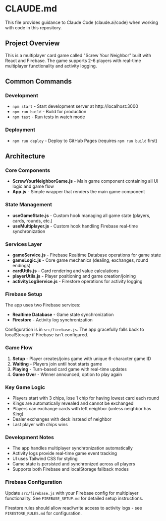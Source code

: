 # CLAUDE.md

This file provides guidance to Claude Code (claude.ai/code) when working with code in this repository.

## Project Overview

This is a multiplayer card game called "Screw Your Neighbor" built with React and Firebase. The game supports 2-6 players with real-time multiplayer functionality and activity logging.

## Common Commands

### Development
- `npm start` - Start development server at http://localhost:3000
- `npm run build` - Build for production
- `npm test` - Run tests in watch mode

### Deployment
- `npm run deploy` - Deploy to GitHub Pages (requires `npm run build` first)

## Architecture

### Core Components
- **ScrewYourNeighborGame.js** - Main game component containing all UI logic and game flow
- **App.js** - Simple wrapper that renders the main game component

### State Management
- **useGameState.js** - Custom hook managing all game state (players, cards, rounds, etc.)
- **useMultiplayer.js** - Custom hook handling Firebase real-time synchronization

### Services Layer
- **gameService.js** - Firebase Realtime Database operations for game state
- **gameLogic.js** - Core game mechanics (dealing, exchanges, round endings)
- **cardUtils.js** - Card rendering and value calculations
- **playerUtils.js** - Player positioning and game creation/joining
- **activityLogService.js** - Firestore operations for activity logging

### Firebase Setup
The app uses two Firebase services:
- **Realtime Database** - Game state synchronization
- **Firestore** - Activity log synchronization

Configuration is in `src/firebase.js`. The app gracefully falls back to localStorage if Firebase isn't configured.

### Game Flow
1. **Setup** - Player creates/joins game with unique 6-character game ID
2. **Waiting** - Players join until host starts game
3. **Playing** - Turn-based card game with real-time updates
4. **Game Over** - Winner announced, option to play again

### Key Game Logic
- Players start with 3 chips, lose 1 chip for having lowest card each round
- Kings are automatically revealed and cannot be exchanged
- Players can exchange cards with left neighbor (unless neighbor has King)
- Dealer exchanges with deck instead of neighbor
- Last player with chips wins

### Development Notes
- The app handles multiplayer synchronization automatically
- Activity logs provide real-time game event tracking
- UI uses Tailwind CSS for styling
- Game state is persisted and synchronized across all players
- Supports both Firebase and localStorage fallback modes

### Firebase Configuration
Update `src/firebase.js` with your Firebase config for multiplayer functionality. See `FIREBASE_SETUP.md` for detailed setup instructions.

Firestore rules should allow read/write access to activity logs - see `FIRESTORE_RULES.md` for configuration.